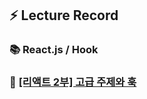 ## ⚡️ Lecture Record
### 📚 React.js / Hook
### 🔗 [[리액트 2부] 고급 주제와 훅](https://www.inflearn.com/course/리액트-고급주제와-훅-2부/dashboard)
